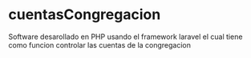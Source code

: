 # cuentasCongregacion
Software desarollado en PHP usando el framework laravel el cual tiene como funcion controlar las cuentas de la congregacion
